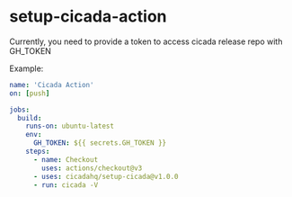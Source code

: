 # setup-cicada-action

Currently, you need to provide a token to access cicada release repo with GH_TOKEN

Example:

```yml
name: 'Cicada Action'
on: [push]

jobs:
  build:
    runs-on: ubuntu-latest
    env:
      GH_TOKEN: ${{ secrets.GH_TOKEN }}
    steps:
      - name: Checkout
        uses: actions/checkout@v3
      - uses: cicadahq/setup-cicada@v1.0.0
      - run: cicada -V
```